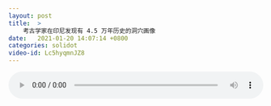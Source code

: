 ```yaml
---
layout: post
title:  >
    考古学家在印尼发现有 4.5 万年历史的洞穴画像
date:   2021-01-20 14:07:14 +0800
categories: solidot
video-id: Lc5hyqmnJZ8
---
```


<audio src="/assets/d3ec9341ab470e99439c63b5667f511f.mp3" style="width: 100%;" controls></audio>

